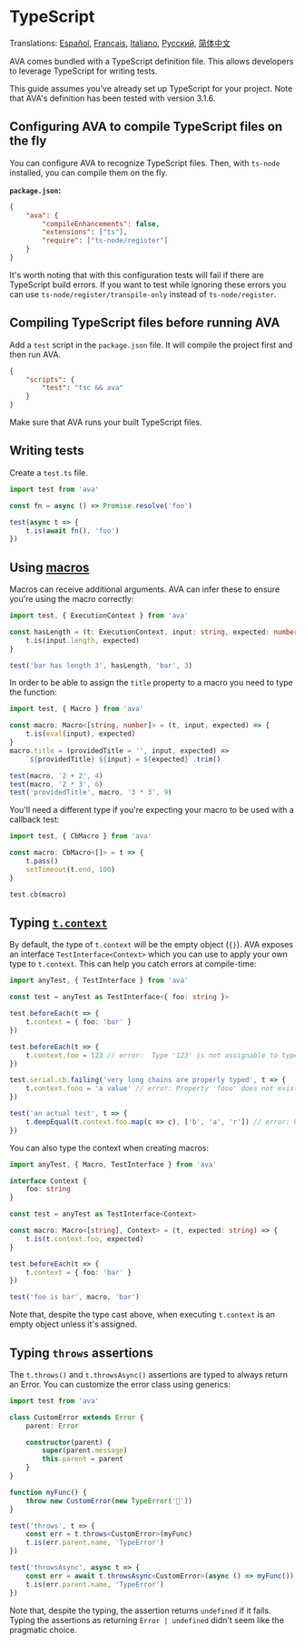# TypeScript

Translations: [Español](https://github.com/avajs/ava-docs/blob/master/es_ES/docs/recipes/typescript.md), [Français](https://github.com/avajs/ava-docs/blob/master/fr_FR/docs/recipes/typescript.md), [Italiano](https://github.com/avajs/ava-docs/blob/master/it_IT/docs/recipes/typescript.md), [Русский](https://github.com/avajs/ava-docs/blob/master/ru_RU/docs/recipes/typescript.md), [简体中文](https://github.com/avajs/ava-docs/blob/master/zh_CN/docs/recipes/typescript.md)

AVA comes bundled with a TypeScript definition file. This allows developers to leverage TypeScript for writing tests.

This guide assumes you've already set up TypeScript for your project. Note that AVA's definition has been tested with version 3.1.6.

## Configuring AVA to compile TypeScript files on the fly

You can configure AVA to recognize TypeScript files. Then, with `ts-node` installed, you can compile them on the fly.

**`package.json`:**

```json
{
	"ava": {
		"compileEnhancements": false,
		"extensions": ["ts"],
		"require": ["ts-node/register"]
	}
}
```

It's worth noting that with this configuration tests will fail if there are TypeScript build errors. If you want to test while ignoring these errors you can use `ts-node/register/transpile-only` instead of `ts-node/register`.

## Compiling TypeScript files before running AVA

Add a `test` script in the `package.json` file. It will compile the project first and then run AVA.

```json
{
	"scripts": {
		"test": "tsc && ava"
	}
}
```

Make sure that AVA runs your built TypeScript files.

## Writing tests

Create a `test.ts` file.

```ts
import test from 'ava'

const fn = async () => Promise.resolve('foo')

test(async t => {
	t.is(await fn(), 'foo')
})
```

## Using [macros](../guide/01-writing-tests.md#reusing-test-logic-through-macros)

Macros can receive additional arguments. AVA can infer these to ensure you're using the macro correctly:

```ts
import test, { ExecutionContext } from 'ava'

const hasLength = (t: ExecutionContext, input: string, expected: number) => {
	t.is(input.length, expected)
}

test('bar has length 3', hasLength, 'bar', 3)
```

In order to be able to assign the `title` property to a macro you need to type the function:

```ts
import test, { Macro } from 'ava'

const macro: Macro<[string, number]> = (t, input, expected) => {
	t.is(eval(input), expected)
}
macro.title = (providedTitle = '', input, expected) =>
	`${providedTitle} ${input} = ${expected}`.trim()

test(macro, '2 + 2', 4)
test(macro, '2 * 3', 6)
test('providedTitle', macro, '3 * 3', 9)
```

You'll need a different type if you're expecting your macro to be used with a callback test:

```ts
import test, { CbMacro } from 'ava'

const macro: CbMacro<[]> = t => {
	t.pass()
	setTimeout(t.end, 100)
}

test.cb(macro)
```

## Typing [`t.context`](../guide/01-writing-tests.md#test-context)

By default, the type of `t.context` will be the empty object (`{}`). AVA exposes an interface `TestInterface<Context>` which you can use to apply your own type to `t.context`. This can help you catch errors at compile-time:

```ts
import anyTest, { TestInterface } from 'ava'

const test = anyTest as TestInterface<{ foo: string }>

test.beforeEach(t => {
	t.context = { foo: 'bar' }
})

test.beforeEach(t => {
	t.context.foo = 123 // error:  Type '123' is not assignable to type 'string'
})

test.serial.cb.failing('very long chains are properly typed', t => {
	t.context.fooo = 'a value' // error: Property 'fooo' does not exist on type ''
})

test('an actual test', t => {
	t.deepEqual(t.context.foo.map(c => c), ['b', 'a', 'r']) // error: Property 'map' does not exist on type 'string'
})
```

You can also type the context when creating macros:

```ts
import anyTest, { Macro, TestInterface } from 'ava'

interface Context {
	foo: string
}

const test = anyTest as TestInterface<Context>

const macro: Macro<[string], Context> = (t, expected: string) => {
	t.is(t.context.foo, expected)
}

test.beforeEach(t => {
	t.context = { foo: 'bar' }
})

test('foo is bar', macro, 'bar')
```

Note that, despite the type cast above, when executing `t.context` is an empty object unless it's assigned.

## Typing `throws` assertions

The `t.throws()` and `t.throwsAsync()` assertions are typed to always return an Error. You can customize the error class using generics:

```ts
import test from 'ava'

class CustomError extends Error {
	parent: Error

	constructor(parent) {
		super(parent.message)
		this.parent = parent
	}
}

function myFunc() {
	throw new CustomError(new TypeError('🙈'))
}

test('throws', t => {
	const err = t.throws<CustomError>(myFunc)
	t.is(err.parent.name, 'TypeError')
})

test('throwsAsync', async t => {
	const err = await t.throwsAsync<CustomError>(async () => myFunc())
	t.is(err.parent.name, 'TypeError')
})
```

Note that, despite the typing, the assertion returns `undefined` if it fails. Typing the assertions as returning `Error | undefined` didn't seem like the pragmatic choice.
